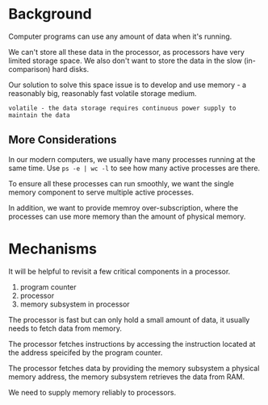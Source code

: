 # Background
Computer programs can use any amount of data when it's running. 

We can't store all these data in the processor, as processors have very limited storage space. We also don't want to store the data in the slow (in-comparison) hard disks.

Our solution to solve this space issue is to develop and use memory - a reasonably big, reasonably fast volatile storage medium.

`volatile - the data storage requires continuous power supply to maintain the data`

## More Considerations
In our modern computers, we usually have many processes running at the same time. Use `ps -e | wc -l` to see how many active processes are there.

To ensure all these processes can run smoothly, we want the single memory component to serve multiple active processes.

In addition, we want to provide memroy over-subscription, where the processes can use more memory than the amount of physical memory.

# Mechanisms
It will be helpful to revisit a few critical components in a processor.
1. program counter
2. processor
3. memory subsystem in processor

The processor is fast but can only hold a small amount of data, it usually needs to fetch data from memory.

The processor fetches instructions by accessing the instruction located at the address speicifed by the program counter.

The processor fetches data by providing the memory subsystem a physical memory address, the memory subsystem retrieves the data from RAM.

We need to supply memory reliably to processors.

